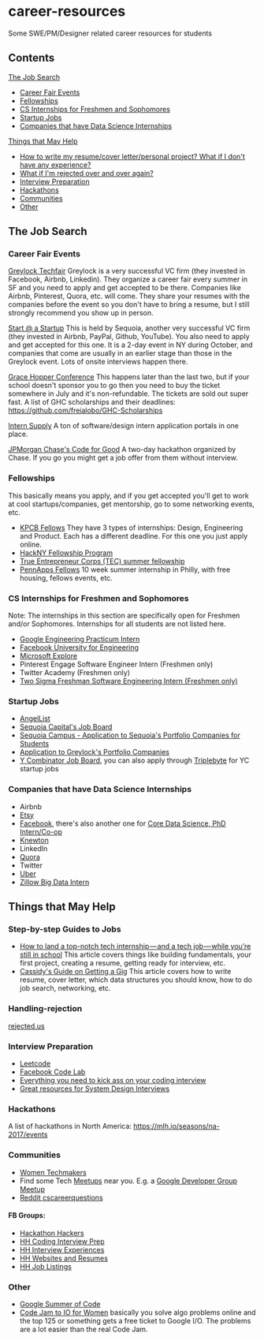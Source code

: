 # career-resources
Some SWE/PM/Designer related career resources for students

## Contents
[The Job Search](#the-job-search)
- [Career Fair Events](#career-fair-events)
- [Fellowships](#fellowships)
- [CS Internships for Freshmen and Sophomores](#cs-internships-for-freshmen-and-sophomores)
- [Startup Jobs](#startup-jobs)
- [Companies that have Data Science Internships](#companies-that-have-data-science-internships)

[Things that May Help](#things-that-may-help)
- [How to write my resume/cover letter/personal project? What if I don't have any experience?](#step-by-step-guides-to-jobs)
- [What if I'm rejected over and over again?](#handling-rejection)
- [Interview Preparation](#interview-preparation)
- [Hackathons](#hackathons)
- [Communities](#communities)
- [Other](#other)

## The Job Search
### Career Fair Events
[Greylock Techfair](https://www.greylock.com/greylock-u/techfair/) Greylock is a very successful VC firm (they invested in Facebook, Airbnb, Linkedin). They organize a career fair every summer in SF and you need to apply and get accepted to be there. Companies like Airbnb, Pinterest, Quora, etc. will come. They share your resumes with the companies before the event so you don't have to bring a resume, but I still strongly recommend you show up in person.

[Start @ a Startup](http://startup.businesstoday.org/) This is held by Sequoia, another very successful VC firm (they invested in Airbnb, PayPal, Github, YouTube). You also need to apply and get accepted for this one. It is a 2-day event in NY during October, and companies that come are usually in an earlier stage than those in the Greylock event. Lots of onsite interviews happen there.

[Grace Hopper Conference](http://ghc.anitaborg.org/) This happens later than the last two, but if your school doesn't sponsor you to go then you need to buy the ticket somewhere in July and it's non-refundable. The tickets are sold out super fast. A list of GHC scholarships and their deadlines: https://github.com/freialobo/GHC-Scholarships

[Intern Supply](http://www.intern.supply/) A ton of software/design intern application portals in one place.

[JPMorgan Chase's Code for Good](http://careers.jpmorgan.com/careers/programs/code-for-good) A two-day hackathon organized by Chase. If you go you might get a job offer from them without interview.

### Fellowships
This basically means you apply, and if you get accepted you'll get to work at cool startups/companies, get mentorship, go to some networking events, etc.

- [KPCB Fellows](http://kpcbfellows.com/)  They have 3 types of internships: Design, Engineering and Product. Each has a different deadline. For this one you just apply online.
- [HackNY Fellowship Program](https://apply.hackny.org/)
- [True Entrepreneur Corps (TEC) summer fellowship](https://trueventures.com/tec/)
- [PennApps Fellows](http://www.pennappsfellows.com/) 10 week summer internship in Philly, with free housing, fellows events, etc.

### CS Internships for Freshmen and Sophomores
Note: The internships in this section are specifically open for Freshmen and/or Sophomores. Internships for all students are not listed here.

- [Google Engineering Practicum Intern](https://www.google.com/about/careers/jobs#!t=jo&jid=/google/engineering-practicum-intern-summer-2017-901-cherry-ave-san-bruno-ca-usa-1822470062&)
- [Facebook University for Engineering](https://m.facebook.com/careers/university/fbueng)
- [Microsoft Explore](https://careers.microsoft.com/students/explore)
- Pinterest Engage Software Engineer Intern (Freshmen only)
- Twitter Academy (Freshmen only)
- [Two Sigma Freshman Software Engineering Intern (Freshmen only)](https://careers.twosigma.com/careers/JobDetail/Houston-Texas-United-States-Freshman-Software-Engineering-Intern/1760)

### Startup Jobs
- [AngelList](https://angel.co/jobs)
- [Sequoia Capital's Job Board](https://www.sequoiacap.com/jobs/)
- [Sequoia Campus - Application to Sequoia's Portfolio Companies for Students](https://www.sequoiacap.com/campus)
- [Application to Greylock's Portfolio Companies](http://www.greylock.com/careers/)
- [Y Combinator Job Board](https://news.ycombinator.com/jobs), you can also apply through [Triplebyte](https://triplebyte.com/) for YC startup jobs

### Companies that have Data Science Internships
- Airbnb
- [Etsy](https://www.etsy.com/careers/job/e5fb252a-4a68-480c-bee0-79534a4808cd)
- [Facebook](https://www.facebook.com/careers/jobs/a0I1200000JZJxXEAX/), there's also another one for [Core Data Science, PhD Intern/Co-op](https://www.facebook.com/careers/jobs/a0I1200000JZLMUEA5/)
- [Knewton](https://jobs.lever.co/knewton/79090e31-dc2c-4445-b443-88aed9c68f3e)
- LinkedIn
- [Quora](https://www.quora.com/careers/data_scientist_intern)
- Twitter
- [Uber](https://www.uber.com/careers/list/25458/)
- [Zillow Big Data Intern](http://www.zillow.com/jobs/openings?j=osrc4fwT)

## Things that May Help
### Step-by-step Guides to Jobs
- [How to land a top-notch tech internship — and a tech job — while you’re still in school](https://medium.freecodecamp.com/how-to-land-a-top-notch-tech-job-as-a-student-5c97fec82f3d#.c6bnyhgy7) This article covers things like building fundamentals, your first project, creating a resume, getting ready for interview, etc.
- [Cassidy's Guide on Getting a Gig](https://github.com/cassidoo/getting-a-gig) This article covers how to write resume, cover letter, which data structures you should know, how to do job search, networking, etc.

### Handling-rejection
[rejected.us](www.rejected.us)

### Interview Preparation
- [Leetcode](https://leetcode.com/)
- [Facebook Code Lab](https://codelab.interviewbit.com/)
- [Everything you need to kick ass on your coding interview](https://github.com/andreis/interview)
- [Great resources for System Design Interviews](https://github.com/checkcheckzz/system-design-interview#toc)

### Hackathons
A list of hackathons in North America: https://mlh.io/seasons/na-2017/events

### Communities
- [Women Techmakers](https://www.womentechmakers.com/)
- Find some Tech [Meetups](https://www.meetup.com/find/tech/?allMeetups=false&radius=2&userFreeform=san+francisco&gcResults=San+Francisco%2C+CA%2C+USA%3AUS%3ACalifornia%3ASan+Francisco+County%3ASan+Francisco%3Anull%3Anull%3A37.7749295%3A-122.41941550000001&change=yes&sort=default&eventFilter=mysugg) near you. E.g. a [Google Developer Group Meetup](https://www.meetup.com/google-developer-group-san-francisco/)
- [Reddit cscareerquestions](https://www.reddit.com/r/cscareerquestions/)

#### FB Groups: 
- [Hackathon Hackers](https://www.facebook.com/groups/hackathonhackers)
- [HH Coding Interview Prep](https://www.facebook.com/groups/hhcodinginterviewprep)
- [HH Interview Experiences](https://www.facebook.com/groups/interviewexper)
- [HH Websites and Resumes](https://www.facebook.com/groups/1487708811477672)
- [HH Job Listings](https://www.facebook.com/groups/254805221385780)

### Other
- [Google Summer of Code](https://developers.google.com/open-source/gsoc/)
- [Code Jam to IO for Women](https://sites.google.com/site/codejamtoioforwomen/) basically you solve algo problems online and the top 125 or something gets a free ticket to Google I/O. The problems are a lot easier than the real Code Jam. 
